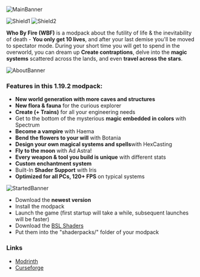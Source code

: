 ![MainBanner](https://i.imgur.com/qn8e7o5.jpg)

![Shield1](https://img.shields.io/badge/FABRIC-1.19.2-dadada?style=for-the-badge&labelColor=1a1a1a)
![Shield2](https://img.shields.io/badge/Focus-Hardcore-dadada?style=for-the-badge&labelColor=1a1a1a)

**Who By Fire (WBF)** is a modpack about the futility of life & the inevitability of death  - **You only get 10 lives**, and after your last demise you'll be moved to spectator mode. During your short time you will get to spend in the overworld, you can dream up **Create contraptions**, delve into the **magic systems** scattered across the lands, and even **travel across the stars**.

![AboutBanner](https://i.imgur.com/0rjPjfC.jpg)

### Features in this 1.19.2 modpack:
- **New world generation with more caves and structures**
- **New flora & fauna** for the curious explorer
- **Create (+ Trains)** for all your engineering needs
- Get to the bottom of the mysterious **magic embedded in colors** with Spectrum
- **Become a vampire** with Haema
- **Bend the flowers to your will** with Botania
- **Design your own magical systems and spells**with HexCasting
- **Fly to the moon** with Ad Astra!
- **Every weapon & tool you build is unique** with different stats
- **Custom enchantment system**
- Built-In **Shader Support** with Iris
- **Optimized for all PCs, 120+ FPS** on typical systems


![StartedBanner](https://i.imgur.com/JhWuNJ1.jpg)

- Download the **newest version**
- Install the modpack
- Launch the game (first startup will take a while, subsequent launches will be faster)
- Download the [BSL Shaders](https://www.curseforge.com/minecraft/customization/bsl-shaders)
- Put them into the "shaderpacks/" folder of your modpack

### Links

- [Modrinth](https://modrinth.com/modpack/whobyfire)
- [Curseforge](https://www.curseforge.com/minecraft/modpacks/who-by-fire)
